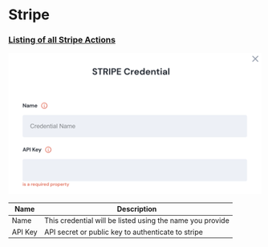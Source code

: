 # Stripe

### [Listing of all Stripe Actions](action\_stripe/)


![Information needed to onboard Stripe connector](<../../../.gitbook/assets/Screen Shot 2022-06-15 at 8.21.04 PM.png>)

| Name    | Description                                               |
| ------- | --------------------------------------------------------- |
| Name    | This credential will be listed using the name you provide |
| API Key | API secret or public key to authenticate to stripe        |
